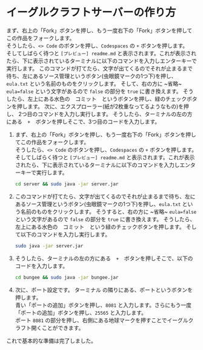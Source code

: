 # イーグルクラフトサーバーの作り方


まず、右上の「Fork」ボタンを押し、もう一度右下の「Fork」ボタンを押してこの作品をフォークします。  
そうしたら、`<> Code` のボタンを押し、`Codespaces` の `+` ボタンを押します。  
そしてしばらく待つと `[プレビュー] readme.md` と表示されます。これが表示されたら、下に表示されているターミナルに以下のコマンドを入力しエンターキーで実行します。
このコマンドが打てたら、文字が出てくるのでそれが止まるまで待ち、左にあるソース管理というボタン(虫眼鏡マークの1つ下)を押し、`eula.txt` という名前のものをクリックします。
そして、右の方に ~省略~ `eula=false` という文字があるので `false` の部分を `true` に書き換えます。
そうしたら、左上にある水色の　コミット　というボタンを押し、緑のチェックボタンを押します。
次に、エクスプローラー(紙が2枚重なってるようなもの)を押し、
2つ目のコマンドを入力し実行します。
そうしたら、ターミナルの左の方にある　`+`　ボタンを押しそこで、3つ目のコードを入力します。

1. まず、右上の「Fork」ボタンを押し、もう一度右下の「Fork」ボタンを押してこの作品をフォークします。  
そうしたら、`<> Code` のボタンを押し、`Codespaces` の `+` ボタンを押します。  
そしてしばらく待つと `[プレビュー] readme.md` と表示されます。これが表示されたら、下に表示されているターミナルに以下のコマンドを入力しエンターキーで実行します。

    ```bash
    cd server && sudo java -jar server.jar
    ```

3. このコマンドが打てたら、文字が出てくるのでそれが止まるまで待ち、左にあるソース管理というボタン(虫眼鏡マークの1つ下)を押し、`eula.txt` という名前のものをクリックします。
そうすると、右の方に ~省略~ `eula=false` という文字があるので `false` の部分を `true` に書き換えます。
そうしたら、左上にある水色の　コミット　という緑のチェックボタンを押します。
そして以下のコマンドを入力し実行します。

    ```bash
    sudo java -jar server.jar
    ```

5. そうしたら、ターミナルの左の方にある　`+`　ボタンを押しそこで、以下のコードを入力します。
 
    ```bash
    cd bungee && sudo java -jar bungee.jar
    ```
    

4. 次に、ポート設定です。
    ターミナル の隣りにある、ポートというボタンを押します。  
    青い「ポートの追加」ボタンを押し、`8081` と入力します。さらにもう一度「ポートの追加」ボタンを押し、`25565` と入力します。  
    ポート `8081` の部分を押し、右側にある地球マークを押すことでイーグルクラフト開くことができます。

これで基本的な準備は完了しました。
